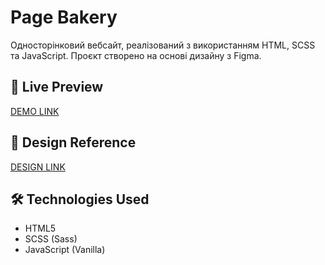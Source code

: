 # Page Bakery

Односторінковий вебсайт, реалізований з використанням HTML, SCSS та JavaScript. Проєкт створено на основі дизайну з Figma.

## 🔗 Live Preview  
[DEMO LINK](https://vladkugot.github.io/page_bakery/)

## 🎨 Design Reference  
[DESIGN LINK](https://www.figma.com/design/dY3izAm0Vspsmra4lQWQIP/Bakerlab_FE-students?node-id=11342-1117&p=f)

## 🛠 Technologies Used  
- HTML5  
- SCSS (Sass)  
- JavaScript (Vanilla)
